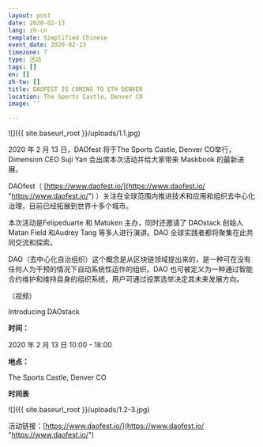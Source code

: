 ```yaml
---
layout: post
date: 2020-02-13
lang: zh-cn
template: Simplified Chinese
event_date: 2020-02-13
timezone: 7
type: 活动
tags: []
en: []
zh-tw: []
title: DAOFEST IS COMING TO ETH DENVER
location: The Sports Castle, Denver CO
image: ''

---
```

![]({{ site.baseurl_root }}/uploads/1.1.jpg)

2020 年 2 月 13 日，DAOfest 将于The Sports Castle, Denver CO举行，Dimension CEO Suji Yan 会出席本次活动并给大家带来 Maskbook 的最新进展。

DAOfest（ [https://www.daofest.io/](https://www.daofest.io/ "https://www.daofest.io/") ）关注在全球范围内推进技术和应用和组织去中心化治理，目前已经拓展到世界十多个城市。

本次活动是Felipeduarte 和 Matoken 主办，同时还邀请了 DAOstack 创始人 Matan Field 和Audrey Tang 等多人进行演讲。DAO 全球实践者都将聚集在此共同交流和探索。

DAO（去中心化自治组织）这个概念是从区块链领域提出来的，是一种可在没有任何人为干预的情况下自动系统性运作的组织。DAO 也可被定义为一种通过智能合约维护和维持自身的组织系统，用户可通过投票选举决定其未来发展方向。

（视频）

Introducing DAOstack

**时间：**

2020 年 2 月 13 日
10:00 - 18:00

**地点：**

The Sports Castle, Denver CO

**时间表**

![]({{ site.baseurl_root }}/uploads/1.2-3.jpg)

活动链接：[https://www.daofest.io/](https://www.daofest.io/ "https://www.daofest.io/")